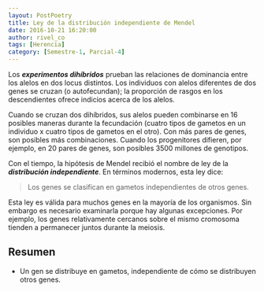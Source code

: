 ```yaml
---
layout: PostPoetry
title: Ley de la distribución independiente de Mendel
date: 2016-10-21 16:20:00
author: rivel_co
tags: [Herencia]
category: [Semestre-1, Parcial-4]
---
```


Los ***experimentos dihíbridos*** prueban las relaciones de dominancia entre los alelos en dos locus distintos. Los individuos con alelos diferentes de dos genes se cruzan (o autofecundan); la proporción de rasgos en los descendientes ofrece indicios acerca de los alelos.

Cuando se cruzan dos dihíbridos, sus alelos pueden combinarse en 16 posibles maneras durante la fecundación (cuatro tipos de gametos en un individuo x cuatro tipos de gametos en el otro). Con más pares de genes, son posibles más combinaciones. Cuando los progenitores difieren, por ejemplo, en 20 pares de genes, son posibles 3500 millones de genotipos.

Con el tiempo, la hipótesis de Mendel recibió el nombre de ley de la ***distribución independiente***. En términos modernos, esta ley dice:

> Los genes se clasifican en gametos independientes de otros genes.

Esta ley es válida para muchos genes en la mayoría de los organismos. Sin embargo es necesario examinarla porque hay algunas excepciones. Por ejemplo, los genes relativamente cercanos sobre el mismo cromosoma tienden a permanecer juntos durante la meiosis.

## Resumen

- Un gen se distribuye en gametos, independiente de cómo se distribuyen otros genes.